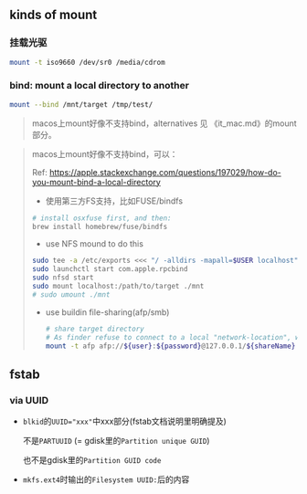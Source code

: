 

## kinds of mount



### **挂载光驱**

```sh
mount -t iso9660 /dev/sr0 /media/cdrom
```



### bind: mount a local directory to another

```sh
mount --bind /mnt/target /tmp/test/
```



> macos上mount好像不支持bind，alternatives 见 《it_mac.md》的mount部分。



> macos上mount好像不支持bind，可以：
>
> Ref: <https://apple.stackexchange.com/questions/197029/how-do-you-mount-bind-a-local-directory>
>
> * 使用第三方FS支持，比如FUSE/bindfs
>
> ```sh
> # install osxfuse first, and then:
> brew install homebrew/fuse/bindfs
> ```
>
> * use NFS mound to do this
>
> ```sh
> sudo tee -a /etc/exports <<< "/ -alldirs -mapall=$USER localhost"
> sudo launchctl start com.apple.rpcbind
> sudo nfsd start
> sudo mount localhost:/path/to/target ./mnt
> # sudo umount ./mnt
> ```
>
> * use buildin file-sharing(afp/smb)
>
>   ```sh
>   # share target directory
>   # As finder refuse to connect to a local "network-location", we mount it manually
>   mount -t afp afp://${user}:${password}@127.0.0.1/${shareName} ${mntPoint}
>   ```
>
>   



## fstab



### via UUID



* `blkid`的`UUID="xxx"`中xxx部分(fstab文档说明里明确提及)

  不是`PARTUUID` (= gdisk里的`Partition unique GUID`)

  也不是gdisk里的`Partition GUID code`

* `mkfs.ext4`时输出的`Filesystem UUID:`后的内容



